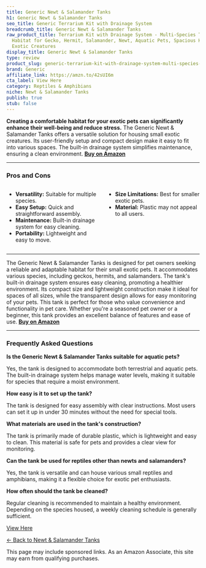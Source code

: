 ```yaml
---
title: Generic Newt & Salamander Tanks
h1: Generic Newt & Salamander Tanks
seo_title: Generic Terrarium Kit with Drainage System
breadcrumb_title: Generic Newt & Salamander Tanks
raw_product_title: Terrarium Kit with Drainage System - Multi-Species Tank, Turtle
  Habitat for Gecko, Hermit, Salamander, Newt, Aquatic Pets, Spacious Home for Small
  Exotic Creatures
display_title: Generic Newt & Salamander Tanks
type: review
product_slug: generic-terrarium-kit-with-drainage-system-multi-species-tank-turtle-ha-21c3dfe3
brand: Generic
affiliate_link: https://amzn.to/42sUI6m
cta_label: View Here
category: Reptiles & Amphibians
niche: Newt & Salamander Tanks
publish: true
stub: false
---
```


<div id="intro" class="full-width">
  <p><strong>Creating a comfortable habitat for your exotic pets can significantly enhance their well-being and reduce stress.</strong> The Generic Newt & Salamander Tanks offers a versatile solution for housing small exotic creatures. Its user-friendly setup and compact design make it easy to fit into various spaces. The built-in drainage system simplifies maintenance, ensuring a clean environment. <a href="https://amzn.to/42sUI6m" rel="nofollow sponsored noopener" target="_blank"><strong>Buy on Amazon</strong></a></p>
</div>

<hr />
<h3 id="pros-cons">Pros and Cons</h3>
<div class="pc-grid" style="display:grid;grid-template-columns:1fr 1fr;gap:16px;">
  <ul>
    <li><strong>Versatility:</strong> Suitable for multiple species.</li>
    <li><strong>Easy Setup:</strong> Quick and straightforward assembly.</li>
    <li><strong>Maintenance:</strong> Built-in drainage system for easy cleaning.</li>
    <li><strong>Portability:</strong> Lightweight and easy to move.</li>
  </ul>
  <ul>
    <li><strong>Size Limitations:</strong> Best for smaller exotic pets.</li>
    <li><strong>Material:</strong> Plastic may not appeal to all users.</li>
  </ul>
</div>
<hr />

<div class="full-width">
  <p>The Generic Newt & Salamander Tanks is designed for pet owners seeking a reliable and adaptable habitat for their small exotic pets. It accommodates various species, including geckos, hermits, and salamanders. The tank's built-in drainage system ensures easy cleaning, promoting a healthier environment. Its compact size and lightweight construction make it ideal for spaces of all sizes, while the transparent design allows for easy monitoring of your pets. This tank is perfect for those who value convenience and functionality in pet care. Whether you're a seasoned pet owner or a beginner, this tank provides an excellent balance of features and ease of use. <a href="https://amzn.to/42sUI6m" rel="nofollow sponsored noopener" target="_blank"><strong>Buy on Amazon</strong></a></p>
</div>

<hr />
<h3 id="faqs">Frequently Asked Questions</h3>

<p><strong>Is the Generic Newt & Salamander Tanks suitable for aquatic pets?</strong></p>
<p>Yes, the tank is designed to accommodate both terrestrial and aquatic pets. The built-in drainage system helps manage water levels, making it suitable for species that require a moist environment.</p>

<p><strong>How easy is it to set up the tank?</strong></p>
<p>The tank is designed for easy assembly with clear instructions. Most users can set it up in under 30 minutes without the need for special tools.</p>

<p><strong>What materials are used in the tank's construction?</strong></p>
<p>The tank is primarily made of durable plastic, which is lightweight and easy to clean. This material is safe for pets and provides a clear view for monitoring.</p>

<p><strong>Can the tank be used for reptiles other than newts and salamanders?</strong></p>
<p>Yes, the tank is versatile and can house various small reptiles and amphibians, making it a flexible choice for exotic pet enthusiasts.</p>

<p><strong>How often should the tank be cleaned?</strong></p>
<p>Regular cleaning is recommended to maintain a healthy environment. Depending on the species housed, a weekly cleaning schedule is generally sufficient.</p>
<p><a class="btn" href="https://amzn.to/42sUI6m" target="_blank" rel="nofollow sponsored noopener">View Here</a></p>
<p><a href="/roundups/reptiles-amphibians/newt-salamander-tanks/">← Back to Newt & Salamander Tanks</a></p>
<aside class="disclosure">This page may include sponsored links. As an Amazon Associate, this site may earn from qualifying purchases.</aside>
